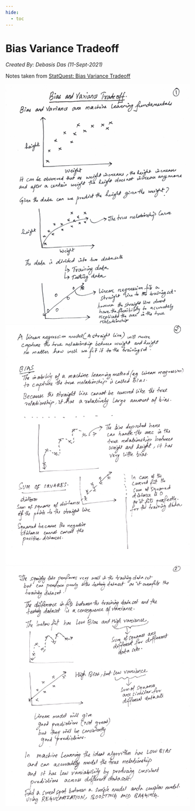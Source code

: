 ```yaml
---
hide:
  - toc
---
```

# Bias Variance Tradeoff


*Created By: Debasis Das (11-Sept-2021)*

Notes taken from 
[StatQuest: Bias Variance Tradeoff](https://www.youtube.com/watch?v=EuBBz3bI-aA)


![png](Images/BiasVariance1.jpeg)
![png](Images/BiasVariance2.jpeg)
![png](Images/BiasVariance3.jpeg)